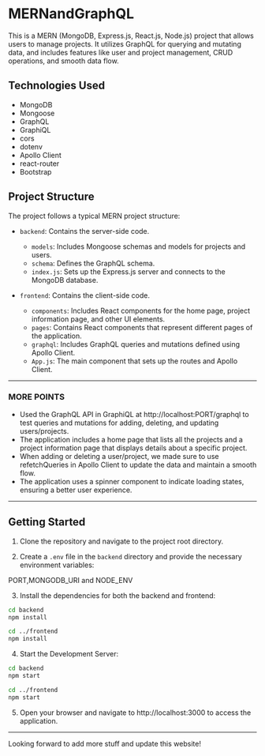 # MERNandGraphQL

This is a MERN (MongoDB, Express.js, React.js, Node.js) project that allows users to manage projects. It utilizes GraphQL for querying and mutating data, and includes features like user and project management, CRUD operations, and smooth data flow.

## Technologies Used

- MongoDB
- Mongoose
- GraphQL
- GraphiQL
- cors
- dotenv
- Apollo Client
- react-router
- Bootstrap

## Project Structure

The project follows a typical MERN project structure:

- `backend`: Contains the server-side code.
  - `models`: Includes Mongoose schemas and models for projects and users.
  - `schema`: Defines the GraphQL schema.
  - `index.js`: Sets up the Express.js server and connects to the MongoDB database.

- `frontend`: Contains the client-side code.
  - `components`: Includes React components for the home page, project information page, and other UI elements.
  - `pages`: Contains React components that represent different pages of the application.
  - `graphql`: Includes GraphQL queries and mutations defined using Apollo Client.
  - `App.js`: The main component that sets up the routes and Apollo Client.
--------------------------------------------
### MORE POINTS
*  Used the GraphQL API in GraphiQL at http://localhost:PORT/graphql to test queries and mutations for adding, deleting, and updating users/projects.
*  The application includes a home page that lists all the projects and a project information page that displays details about a specific project.
*  When adding or deleting a user/project, we made sure to use refetchQueries in Apollo Client to update the data and maintain a smooth flow.
*  The application uses a spinner component to indicate loading states, ensuring a better user experience.
---------------------------------------------
## Getting Started

1. Clone the repository and navigate to the project root directory.

2. Create a `.env` file in the `backend` directory and provide the necessary environment variables:

  PORT,MONGODB_URI and NODE_ENV

3. Install the dependencies for both the backend and frontend:

```bash
cd backend
npm install

cd ../frontend
npm install
```

4. Start the Development Server:
```bash
cd backend
npm start

cd ../frontend
npm start
```

5. Open your browser and navigate to http://localhost:3000 to access the application.
---------------------------------------------------------------------------------------------
Looking forward to add more stuff and update this website! 


